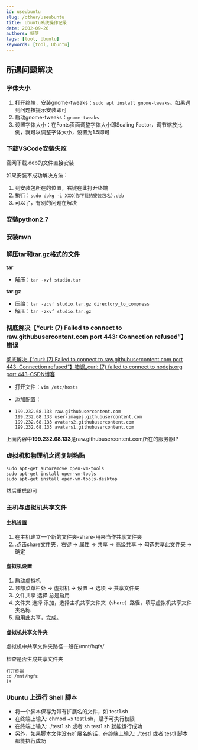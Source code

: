 ```yaml
---
id: useubuntu
slug: /other/useubuntu
title: Ubuntu系统操作记录
date: 2002-09-26
authors: 鲸落
tags: [tool, Ubuntu]
keywords: [tool, Ubuntu]
---
```


## 所遇问题解决

### 字体大小

1. 打开终端，安装gnome-tweaks：`sudo apt install gnome-tweaks`。如果遇到问题按提示安装即可
2. 启动gnome-tweaks：`gnome-tweaks`
3. 设置字体大小：在Fonts页面调整字体大小即Scaling Factor，调节缩放比例，就可以调整字体大小，设置为1.5即可



### 下载VSCode安装失败

官网下载.deb的文件直接安装

如果安装不成功解决方法：

1. 到安装包所在的位置，右键在此打开终端
2. 执行：`sudo dpkg -i XXX(你下载的安装包名).deb`
3. 可以了，有别的问题在解决



### 安装python2.7



### 安装mvn



### 解压tar和tar.gz格式的文件

**tar**

- 解压：`tar -xvf studio.tar`



**tar.gz**

- 压缩：`tar -zcvf studio.tar.gz directory_to_compress`
- 解压：`tar -zxvf studio.tar.gz`





### 彻底解决【“curl: (7) Failed to connect to raw.githubusercontent.com port 443: Connection refused”】错误

[彻底解决【“curl: (7) Failed to connect to raw.githubusercontent.com port 443: Connection refused”】错误_curl: (7) failed to connect to nodejs.org port 443-CSDN博客](https://blog.csdn.net/donaldsy/article/details/107482368)

- 打开文件：`vim /etc/hosts`

- 添加配置：

- ```
  199.232.68.133 raw.githubusercontent.com
  199.232.68.133 user-images.githubusercontent.com
  199.232.68.133 avatars2.githubusercontent.com
  199.232.68.133 avatars1.githubusercontent.com
  ```

上面内容中**199.232.68.133**是raw.githubusercontent.com所在的服务器IP



### 虚拟机和物理机之间复制粘贴

```
sudo apt-get autoremove open-vm-tools
sudo apt-get install open-vm-tools
sudo apt-get install open-vm-tools-desktop
```

然后重启即可



### 主机与虚拟机共享文件

#### 主机设置

1. 在主机建立一个新的文件夹-share-用来当作共享文件夹
2. .点击share文件夹，右键 -> 属性 -> 共享 -> 高级共享 -> 勾选共享此文件夹 -> 确定



#### 虚拟机设置

1. 启动虚拟机
2. 顶部菜单栏处 -> 虚拟机 -> 设置 -> 选项 -> 共享文件夹
3. 文件共享 选择 总是启用
4. 文件夹 选择 添加，选择主机共享文件夹（share）路径，填写虚拟机共享文件夹名称
5. 启用此共享，完成。



#### 虚拟机共享文件夹

虚拟机中共享文件夹路径一般在/mnt/hgfs/

检查是否生成共享文件夹

```
打开终端
cd /mnt/hgfs
ls
```





### Ubuntu 上运行 Shell 脚本

- 将一个脚本保存为带有扩展名的文件，如 test1.sh
- 在终端上输入: chmod +x test1.sh，赋予可执行权限
- 在终端上输入: ./test1.sh 或者 sh test1.sh 就能运行成功
- 另外，如果脚本文件没有扩展名的话，在终端上输入: ./test1 或者 test1 脚本都能执行成功
